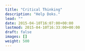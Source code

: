 ```yaml
---
title: "Critical Thinking"
description: "Help Doks."
lead: ""
date: 2015-04-10T16:07:00+00:00
lastmod: 2015-04-10T16:33:00+00:00
draft: false
images: []
weight: 500
---
```

